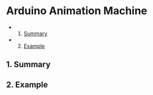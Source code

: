 # Arduino Animation Machine
<!-- vscode-markdown-toc -->
* 1. [Summary](#Summary)
* 2. [Example](#Example)

<!-- vscode-markdown-toc-config
	numbering=true
	autoSave=true
	/vscode-markdown-toc-config -->
<!-- /vscode-markdown-toc -->

##  1. <a name='Summary'></a>Summary

##  2. <a name='Example'></a>Example